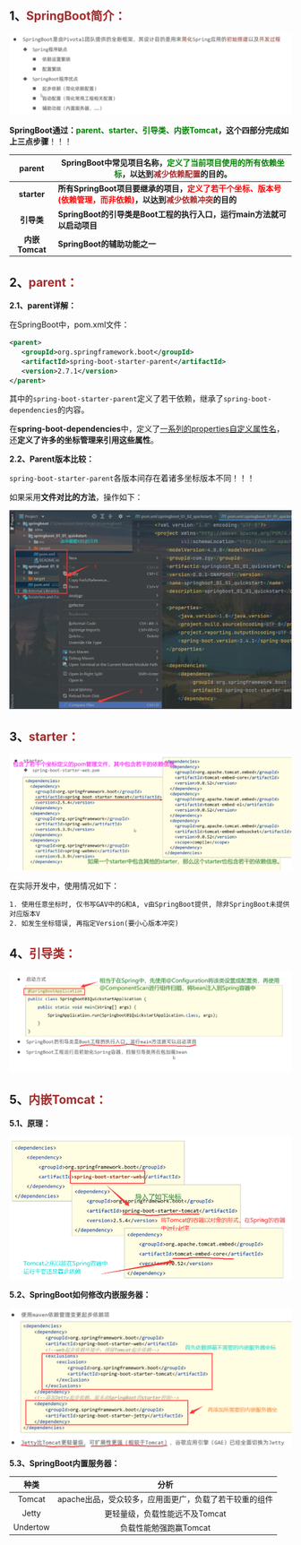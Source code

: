 ## 1、<span style="color:brown">SpringBoot简介：</span>

![image-20221004165256582](https://raw.githubusercontent.com/root-bine/image/main/Typora-image/SpringBoot%E7%AE%80%E4%BB%8B.png)

**SpringBoot通过：<span style="color:green">parent、starter、引导类、内嵌Tomcat</span>，这个四部分完成如上三点步骤**！！！

|     parent     | SpringBoot中常见项目名称，<span style="color:green">定义了当前项目使用的所有依赖坐标</span>，以达到<span style="color:brown">减少依赖配置</span>的目的。 |
| :------------: | ------------------------------------------------------------ |
|  **starter**   | **所有SpringBoot项目要继承的项目，<span style="color:red">定义了若干个坐标、版本号(依赖管理，而非依赖)</span>，以达到<span style="color:brown">减少依赖冲突</span>的目的** |
|   **引导类**   | **SpringBoot的引导类是Boot工程的执行入口，运行main方法就可以启动项目** |
| **内嵌Tomcat** | **SpringBoot的辅助功能之一**                                 |



## 2、<span style="color:brown">parent：</span>

**2.1、parent详解：**

在SpringBoot中，pom.xml文件：

```xml
<parent>
   <groupId>org.springframework.boot</groupId>
   <artifactId>spring-boot-starter-parent</artifactId>
   <version>2.7.1</version>
</parent>
```

其中的`spring-boot-starter-parent`定义了若干依赖，继承了`spring-boot-dependencies`的内容。

在**spring-boot-dependencies**中，定义了<u>一系列的properties自定义属性名</u>，还**定义了许多的坐标管理来引用这些属性**。

**2.2、Parent版本比较：**

`spring-boot-starter-parent`各版本间存在着诸多坐标版本不同！！！

如果采用**文件对比的方法**，操作如下：

<img src="https://raw.githubusercontent.com/root-bine/image/main/Typora-image/%E6%96%87%E4%BB%B6%E5%AF%B9%E6%AF%94.png" alt="image-20221004172554433" style="zoom: 50%;" />



## 3、<span style="color:brown">starter：</span>

![image-20221004215243364](https://raw.githubusercontent.com/root-bine/image/main/Typora-image/starter.png)

在实际开发中，使用情况如下：

```apl
1. 使用任意坐标时, 仅书写GAV中的G和A, v由SpringBoot提供, 除非SpringBoot未提供对应版本V
2. 如发生坐标错误, 再指定Version(要小心版本冲突)
```



## 4、<span style="color:brown">引导类：</span>

![image-20221004221653706](https://raw.githubusercontent.com/root-bine/image/main/Typora-image/SpringBootConfiguration.png)

## 5、<span style="color:brown">内嵌Tomcat：</span>

**5.1、原理：**

<img src="https://raw.githubusercontent.com/root-bine/image/main/Typora-image/SpringBoot%E7%9A%84%E8%BE%85%E5%8A%A9%E5%8A%9F%E8%83%BD%E4%B9%8B%E4%B8%80.png" alt="image-20221005002431135" style="zoom:80%;" />

**5.2、SpringBoot如何修改内嵌服务器：**

<img src="https://raw.githubusercontent.com/root-bine/image/main/Typora-image/SpringBoot%E4%BF%AE%E6%94%B9%E5%86%85%E5%B5%8C%E6%9C%8D%E5%8A%A1%E5%99%A8.png" alt="image-20221005002811831" style="zoom:80%;" />

**5.3、SpringBoot内置服务器：**

|   种类   |                          分析                          |
| :------: | :----------------------------------------------------: |
|  Tomcat  | apache出品，受众较多，应用面更广，负载了若干较重的组件 |
|  Jetty   |             更轻量级，负载性能远不及Tomcat             |
| Undertow |                 负载性能勉强跑赢Tomcat                 |

